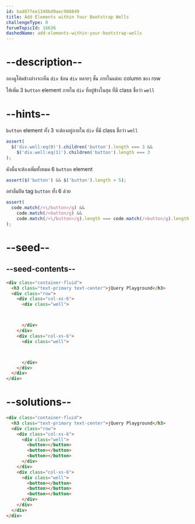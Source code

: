 ```yaml
---
id: bad87fee1348bd9aec908849
title: Add Elements within Your Bootstrap Wells
challengeType: 0
forumTopicId: 16636
dashedName: add-elements-within-your-bootstrap-wells
---
```


# --description--

ลองดูโค้ดข้างล่างจะเห็น `div` ซ้อน `div` หลายๆ ชั้น ภายในแต่ละ column ของ row

ให้เพิ่ม 3 `button` element ภายใน `div` ที่อยู่ข้างในสุด ที่มี class ชื่อว่า `well` 

# --hints--

`button` element ทั้ง 3 จะต้องอยู่ภายใน `div` ที่มี class ชื่อว่า `well`

```js
assert(
  $('div.well:eq(0)').children('button').length === 3 &&
    $('div.well:eq(1)').children('button').length === 3
);
```

ดังนั้นจะต้องเพิ่มทั้งหมด 6 `button` element

```js
assert($('button') && $('button').length > 5);
```

อย่าลืมปิด tag `button` ทั้ง 6 ด้วย

```js
assert(
  code.match(/<\/button>/g) &&
    code.match(/<button/g) &&
    code.match(/<\/button>/g).length === code.match(/<button/g).length
);
```

# --seed--

## --seed-contents--

```html
<div class="container-fluid">
  <h3 class="text-primary text-center">jQuery Playground</h3>
  <div class="row">
    <div class="col-xs-6">
      <div class="well">



      </div>
    </div>
    <div class="col-xs-6">
      <div class="well">



      </div>
    </div>
  </div>
</div>
```

# --solutions--

```html
<div class="container-fluid">
  <h3 class="text-primary text-center">jQuery Playground</h3>
  <div class="row">
    <div class="col-xs-6">
      <div class="well">
        <button></button>
        <button></button>
        <button></button>
      </div>
    </div>
    <div class="col-xs-6">
      <div class="well">
        <button></button>
        <button></button>
        <button></button>
      </div>
    </div>
  </div>
</div>
```
